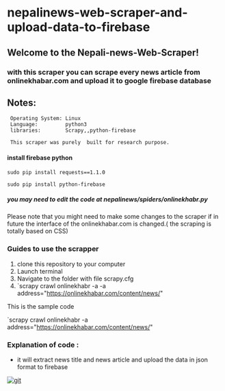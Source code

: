 # nepalinews-web-scraper-and-upload-data-to-firebase

## Welcome to the Nepali-news-Web-Scraper!

### with this scraper you can scrape every news article from onlinekhabar.com and  upload it to google firebase database

## Notes:
     Operating System: Linux
     Language:         python3
     libraries:        Scrapy,,python-firebase 

     This scraper was purely  built for research purpose. 

#### install firebase python
`sudo pip install requests==1.1.0`

`sudo pip install python-firebase`


##### you may need to edit the code at nepalinews/spiders/onlinekhabr.py


Please note that you might need to make some changes to the scraper 
if in future the interface of the onlinekhabar.com is 
changed.( the scraping is totally based on CSS)

### Guides to use the scrapper
 1. clone this repository to your computer
 2. Launch terminal
 3. Navigate to the folder with file scrapy.cfg
 4. `scrapy crawl onlinekhabr -a -a address="https://onlinekhabar.com/content/news/" 

 This is the sample code

 `scrapy crawl onlinekhabr  -a address="https://onlinekhabar.com/content/news/" 

 ### Explanation of code :  
   * it will extract  news title and  news article  and upload the data in json format to firebase


<a href="https://ibb.co/kMd7HG"><img src="https://preview.ibb.co/eJzsjw/git.png" alt="git" border="0" /></a>



